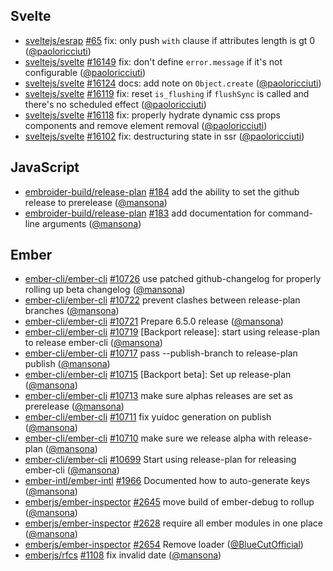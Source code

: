 ## Svelte

- [sveltejs/esrap] [#65](https://github.com/sveltejs/esrap/pull/65) fix: only push `with` clause if attributes length is gt 0 ([@paoloricciuti])
- [sveltejs/svelte] [#16149](https://github.com/sveltejs/svelte/pull/16149) fix: don't define `error.message` if it's not configurable ([@paoloricciuti])
- [sveltejs/svelte] [#16124](https://github.com/sveltejs/svelte/pull/16124) docs: add note on `Object.create` ([@paoloricciuti])
- [sveltejs/svelte] [#16119](https://github.com/sveltejs/svelte/pull/16119) fix: reset `is_flushing` if `flushSync` is called and there's no scheduled effect ([@paoloricciuti])
- [sveltejs/svelte] [#16118](https://github.com/sveltejs/svelte/pull/16118) fix: properly hydrate dynamic css props components and remove element removal ([@paoloricciuti])
- [sveltejs/svelte] [#16102](https://github.com/sveltejs/svelte/pull/16102) fix: destructuring state in ssr ([@paoloricciuti])

## JavaScript

- [embroider-build/release-plan] [#184](https://github.com/embroider-build/release-plan/pull/184) add the ability to set the github release to prerelease ([@mansona])
- [embroider-build/release-plan] [#183](https://github.com/embroider-build/release-plan/pull/183) add documentation for command-line arguments ([@mansona])

## Ember

- [ember-cli/ember-cli] [#10726](https://github.com/ember-cli/ember-cli/pull/10726) use patched github-changelog for properly rolling up beta changelog ([@mansona])
- [ember-cli/ember-cli] [#10722](https://github.com/ember-cli/ember-cli/pull/10722) prevent clashes between release-plan branches ([@mansona])
- [ember-cli/ember-cli] [#10721](https://github.com/ember-cli/ember-cli/pull/10721) Prepare 6.5.0 release ([@mansona])
- [ember-cli/ember-cli] [#10719](https://github.com/ember-cli/ember-cli/pull/10719) [Backport release]: start using release-plan to release ember-cli ([@mansona])
- [ember-cli/ember-cli] [#10717](https://github.com/ember-cli/ember-cli/pull/10717) pass --publish-branch to release-plan publish ([@mansona])
- [ember-cli/ember-cli] [#10715](https://github.com/ember-cli/ember-cli/pull/10715) [Backport beta]: Set up release-plan ([@mansona])
- [ember-cli/ember-cli] [#10713](https://github.com/ember-cli/ember-cli/pull/10713) make sure alphas releases are set as prerelease ([@mansona])
- [ember-cli/ember-cli] [#10711](https://github.com/ember-cli/ember-cli/pull/10711) fix yuidoc generation on publish ([@mansona])
- [ember-cli/ember-cli] [#10710](https://github.com/ember-cli/ember-cli/pull/10710) make sure we release alpha with release-plan ([@mansona])
- [ember-cli/ember-cli] [#10699](https://github.com/ember-cli/ember-cli/pull/10699) Start using release-plan for releasing ember-cli ([@mansona])
- [ember-intl/ember-intl] [#1966](https://github.com/ember-intl/ember-intl/pull/1966) Documented how to auto-generate keys ([@mansona])
- [emberjs/ember-inspector] [#2645](https://github.com/emberjs/ember-inspector/pull/2645) move build of ember-debug to rollup ([@mansona])
- [emberjs/ember-inspector] [#2628](https://github.com/emberjs/ember-inspector/pull/2628) require all ember modules in one place ([@mansona])
- [emberjs/ember-inspector] [#2654](https://github.com/emberjs/ember-inspector/pull/2654) Remove loader ([@BlueCutOfficial])
- [emberjs/rfcs] [#1108](https://github.com/emberjs/rfcs/pull/1108) fix invalid date ([@mansona])

[@BlueCutOfficial]: https://github.com/BlueCutOfficial
[@mansona]: https://github.com/mansona
[@paoloricciuti]: https://github.com/paoloricciuti
[ember-cli/ember-cli]: https://github.com/ember-cli/ember-cli
[ember-intl/ember-intl]: https://github.com/ember-intl/ember-intl
[emberjs/ember-inspector]: https://github.com/emberjs/ember-inspector
[emberjs/rfcs]: https://github.com/emberjs/rfcs
[embroider-build/release-plan]: https://github.com/embroider-build/release-plan
[sveltejs/esrap]: https://github.com/sveltejs/esrap
[sveltejs/svelte]: https://github.com/sveltejs/svelte
